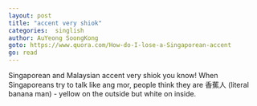 ```yaml
---
layout: post
title: "accent very shiok"
categories:  singlish
author: AuYeong SoongKong
goto: https://www.quora.com/How-do-I-lose-a-Singaporean-accent
go: read
---
```

Singaporean and Malaysian accent very shiok you know! When Singaporeans try to talk like ang mor, people think they are 香蕉人 (literal banana man) - yellow on the outside but white on inside.
